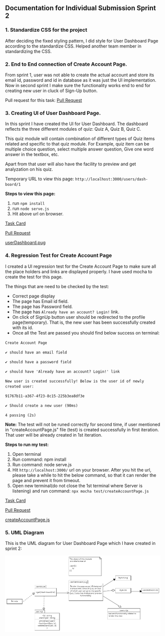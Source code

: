 ## Documentation for Individual Submission Sprint 2

### 1. Standardize CSS for the project 

After deciding the fixed styling pattern, I did style for User Dashboard Page according to the standardize CSS. Helped another team member in standardizing the CSS.

### 2. End to End connection of Create Account Page.

From sprint 1, user was not able to create the actual account and store its email id, password and id in database as it was just the UI implementation.
Now in second sprint I make sure the functionality works end to end for creating new user in cluck of Sign-Up button. 

Pull request for this task: [Pull Request](https://github.com/MUN-COMP6905/project-eteam/pull/115)

### 3. Creating UI of User Dashboard Page.

In this sprint I have created the UI for User Dashboard. The dashboard reflects the three different modules of quiz: Quiz A, Quiz B, Quiz C.

This quiz module will contain combination of different types of Quiz items related and specific to that quiz module. For Example, quiz item can be multiple choice question, select multiple answer question, Give one word answer in the textbox, etc.

Apart from that user will also have the facility to preview and get analyzation on his quiz.

Temporary URL to view this page: `http://localhost:3000/users/dash-board/1`

**Steps to view this page:**

1. run `npm install`
2. run `node serve.js`
3. Hit above url on browser.

[Task Card](https://github.com/MUN-COMP6905/project-eteam/issues/117)

[Pull Request](https://github.com/MUN-COMP6905/project-eteam/pull/126)

[userDashboard.pug](/views/userDashboard.pug)

### 4. Regression Test for Create Account Page

I created a UI regression test for the Create Account Page to make sure all the place holders and links are displayed properly. I have used mocha to create the test for this page. 

The things that are need to be checked by the test:
- Correct page display
- The page has Email id field.
- The page has Password field.
- The page has `Already have an account? Login!` link.
- On click of SignUp button user should be redirected to the profile page(temporary). That is, the new user has been successfully created with its id.
- Once all the Test are passed you should find below success on terminal:

`Create Account Page`

`✔ should have an email field`

`✔ should have a password field`

`✔ should have 'Already have an account? Login!' link`

`New user is created successfully! Below is the user id of newly created user: `

`91767b11-a367-4f23-8c15-225b3ea8df3e`

`✔ Should create a new user (90ms)`

`4 passing (2s)`

**Note:** The test will not be runed correctly for second time, if user mentioned in "createAccountPage.js" file (test) is created successfully in first iteration. That user will be already created in 1st iteration.  

**Steps to run my test:** 

1. Open terminal
2. Run command: npm install
3. Run command: node serve.js
4. Hit `http://localhost:3000/` url on your browser. After you hit the url, please take a while to hit the below command, so that it can render the page and prevent it from timeout.
5. Open new terminal(do not close the 1st terminal where Server is listening) and run command: `npx mocha test/createAccountPage.js`

[Task Card](https://github.com/MUN-COMP6905/project-eteam/issues/10)

[Pull Request](https://github.com/MUN-COMP6905/project-eteam/pull/145)

[createAccountPage.js](/test/createAccountPage.js)

### 5. UML Diagram

This is the UML diagram for User Dashboard Page which I have created in sprint 2: 

!["User Dashboard Page UML"](/doc/images/UserDashboardPageUML.png)
